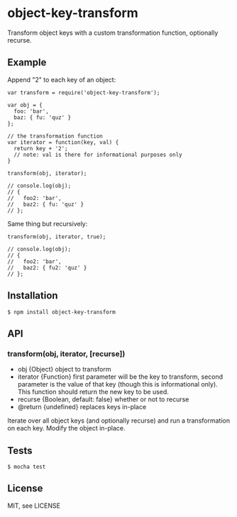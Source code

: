 # object-key-transform

Transform object keys with a custom transformation function, optionally recurse.

## Example

Append "2" to each key of an object:

    var transform = require('object-key-transform');

    var obj = {
      foo: 'bar',
      baz: { fu: 'quz' }
    };

    // the transformation function
    var iterator = function(key, val) {
      return key + '2';
      // note: val is there for informational purposes only
    }

    transform(obj, iterator);

    // console.log(obj);
    // {
    //   foo2: 'bar',
    //   baz2: { fu: 'quz' }
    // };


Same thing but recursively:

    transform(obj, iterator, true);

    // console.log(obj);
    // {
    //   foo2: 'bar',
    //   baz2: { fu2: 'quz' }
    // };

## Installation

    $ npm install object-key-transform

## API

### transform(obj, iterator, [recurse])
* obj {Object} object to transform
* iterator {Function} first parameter will be the key to transform, second
  parameter is the value of that key (though this is informational only). This
  function should return the new key to be used.
* recurse {Boolean, default: false} whether or not to recurse
* @return {undefined}  replaces keys in-place

Iterate over all object keys (and optionally recurse) and run a transformation
on each key. Modify the object in-place.

## Tests

    $ mocha test

## License

MIT, see LICENSE
